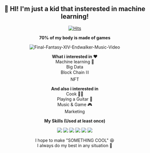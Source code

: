 <div align="center">
  
👋 HI! I'm just a kid that insterested in machine learning!
----
  
  [![Hits](https://hits.seeyoufarm.com/api/count/incr/badge.svg?url=https%3A%2F%2Fgithub.com%2Fnikel4610&count_bg=%23FF69B4&title_bg=%23000000&icon=github.svg&icon_color=%23E7E7E7&title=Today%27s_Hits&edge_flat=false)](https://hits.seeyoufarm.com)  
    
    
  **70% of my body is made of games**
  
  ![Final-Fantasy-XIV-Endwalker-Music-Video](https://user-images.githubusercontent.com/73810942/147845033-79862224-c19a-48b0-85ee-db133122ed03.jpg)

**What i interested in ❤️**  
Machine learning 🤖   
Big Data     
Block Chain ⛓️    
NFT  

**And also i interested in**  
Cook  🧑‍🍳  
Playing a Guitar 🎸  
Music & Game   🎮    
Marketing

**My Skills (Used at least once)**  
  
<img src="https://img.shields.io/badge/Python-4381b3?style=flat-square&logo=Python&logoColor=white"/> <img src="https://img.shields.io/badge/MySQL-4479A1?style=flat-square&logo=MySQL&logoColor=white"/> <img src="https://img.shields.io/badge/AdobePremierePro-9999FF?style=flat-square&logo=AdobePremierePro&logoColor=black"/> <img src="https://img.shields.io/badge/AdobeAfterEffects-9999FF?style=flat-square&logo=AdobeAfterEffects&logoColor=black"/> <img src="https://img.shields.io/badge/Ubuntu-e95428?style=flat-square&logo=Ubuntu&logoColor=white"/> <img src="https://img.shields.io/badge/Git-f05032?style=flat-square&logo=Git&logoColor=white"/>

I hope to make "SOMETHING COOL" 😆  
I always do my best in any situation 💪
  </div>
